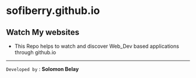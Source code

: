 # sofiberry.github.io

## Watch My websites

- This Repo helps to watch and discover Web_Dev based applications through github.io 
 
 <hr>
 
 
 `Developed by` : **Solomon Belay**
